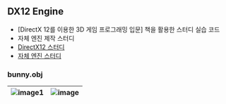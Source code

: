 ## DX12 Engine
- [DirectX 12를 이용한 3D 게임 프로그래밍 입문] 책을 활용한 스터디 실습 코드
- 자체 엔진 제작 스터디
- [DirectX12 스터디](https://www.notion.so/DirectX12-52e3fa24236e4330af9547a89c6f11bf)
- [자체 엔진 스터디](https://www.notion.so/6b270feb2bbe45a9aaeedfb9468fb070)


### bunny.obj
![image1](https://github.com/yeonsoy/DXEngine/assets/26589915/9e9baa91-28fe-4eb7-a987-cb2b139735e0) |![image](https://github.com/yeonsoy/DXEngine/assets/26589915/c0ea3905-25de-45dc-944c-40dd753efe5e)
--- | --- |
